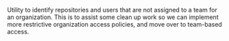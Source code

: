 Utility to identify repositories and users that are not assigned to a team for an organization. This is to assist some clean up work so we can implement more restrictive organization access policies, and move over to team-based access.
